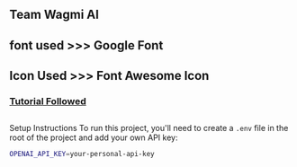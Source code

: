 <h2>Team Wagmi AI</h2>

## font used >>> Google Font

## Icon Used >>> Font Awesome Icon

### [Tutorial Followed](https://youtu.be/atKtG29iroY?si=k29lFX2STBsEQnf7)

##

Setup Instructions
To run this project, you'll need to create a `.env` file in the root of the project and add your own API key:

```bash
OPENAI_API_KEY=your-personal-api-key
```
